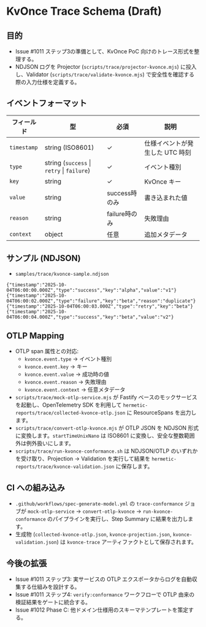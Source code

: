 # KvOnce Trace Schema (Draft)

## 目的
- Issue #1011 ステップ3の準備として、KvOnce PoC 向けのトレース形式を整理する。
- NDJSON ログを Projector (`scripts/trace/projector-kvonce.mjs`) に投入し、Validator (`scripts/trace/validate-kvonce.mjs`) で安全性を確認する際の入力仕様を定義する。

## イベントフォーマット
| フィールド | 型 | 必須 | 説明 |
|------------|----|------|------|
| `timestamp` | string (ISO8601) | ✓ | 仕様イベントが発生した UTC 時刻 |
| `type` | string (`success` \| `retry` \| `failure`) | ✓ | イベント種別 |
| `key` | string | ✓ | KvOnce キー |
| `value` | string | success時のみ | 書き込まれた値 |
| `reason` | string | failure時のみ | 失敗理由 |
| `context` | object | 任意 | 追加メタデータ |

## サンプル (NDJSON)
- `samples/trace/kvonce-sample.ndjson`

```ndjson
{"timestamp":"2025-10-04T06:00:00.000Z","type":"success","key":"alpha","value":"v1"}
{"timestamp":"2025-10-04T06:00:02.000Z","type":"failure","key":"beta","reason":"duplicate"}
{"timestamp":"2025-10-04T06:00:03.000Z","type":"retry","key":"beta"}
{"timestamp":"2025-10-04T06:00:04.000Z","type":"success","key":"beta","value":"v2"}
```

## OTLP Mapping
- OTLP span 属性との対応:
  - `kvonce.event.type` → イベント種別
  - `kvonce.event.key` → キー
  - `kvonce.event.value` → 成功時の値
  - `kvonce.event.reason` → 失敗理由
  - `kvonce.event.context` → 任意メタデータ
- `scripts/trace/mock-otlp-service.mjs` が Fastify ベースのモックサービスを起動し、OpenTelemetry SDK を利用して `hermetic-reports/trace/collected-kvonce-otlp.json` に ResourceSpans を出力します。
- `scripts/trace/convert-otlp-kvonce.mjs` が OTLP JSON を NDJSON 形式に変換します。`startTimeUnixNano` は ISO8601 に変換し、安全な整数範囲外は例外扱いにします。
- `scripts/trace/run-kvonce-conformance.sh` は NDJSON/OTLP のいずれかを受け取り、Projection → Validation を実行して結果を `hermetic-reports/trace/kvonce-validation.json` に保存します。

## CI への組み込み
- `.github/workflows/spec-generate-model.yml` の `trace-conformance` ジョブが `mock-otlp-service` → `convert-otlp-kvonce` → `run-kvonce-conformance` のパイプラインを実行し、Step Summary に結果を出力します。
- 生成物 (`collected-kvonce-otlp.json`, `kvonce-projection.json`, `kvonce-validation.json`) は `kvonce-trace` アーティファクトとして保存されます。

## 今後の拡張
- Issue #1011 ステップ3: 実サービスの OTLP エクスポータからログを自動収集する仕組みを設計する。
- Issue #1011 ステップ4: `verify:conformance` ワークフローで OTLP 由来の検証結果をゲートに統合する。
- Issue #1012 Phase C: 他ドメイン仕様用のスキーマテンプレートを策定する。
